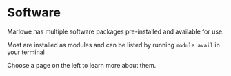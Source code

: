 # Software
Marlowe has multiple software packages pre-installed and available for use. 

Most are installed as modules and can be listed by running `module avail` in your terminal

Choose a page on the left to learn more about them.